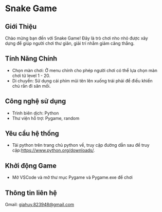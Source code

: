 # Snake Game

## Giới Thiệu
Chào mừng bạn đến với Snake Game! Đây là trò chơi nho nhỏ được xây dựng để giúp người chơi thư giãn, giải trí nhằm giảm căng thẳng.

## Tính Năng Chính
- Chọn màn chơi: Ở menu chính cho phép người chơi có thể lựa chọn màn chơi từ level 1 - 20.
- Di chuyển: Sử dụng cái phím mũi tên lên xuống trái phải để điều khiển chú rắn đi săn mồi.

## Công nghệ sử dụng
- Trình biên dịch: Python
- Thư viện hỗ trợ: Pygame, random

## Yêu cầu hệ thống
- Tải python trên trang chủ python về, truy cập đường dẫn sau để truy cập:https://www.python.org/downloads/.

## Khởi động Game
- Mở VSCode và mở thư mục Pygame và Pygame.exe để chơi

## Thông tin liên hệ
Gmail: giahuy.823948@gmail.com
